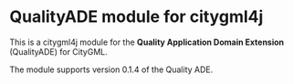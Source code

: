 # QualityADE module for citygml4j

This is a citygml4j module for the **Quality Application Domain Extension** (QualityADE) for CityGML.

The module supports version 0.1.4 of the Quality ADE.